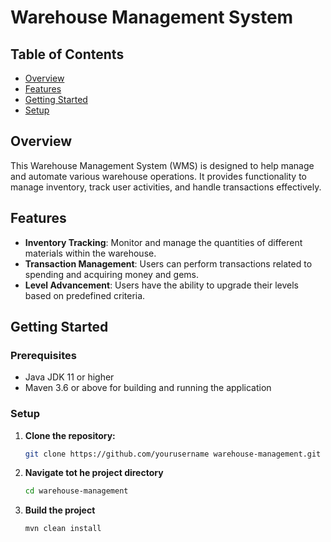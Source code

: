 # Warehouse Management System

## Table of Contents

- [Overview](#overview)
- [Features](#features)
- [Getting Started](#getting-started)
- [Setup](#setup)

## Overview
This Warehouse Management System (WMS) is designed to help manage and automate various warehouse operations. It provides functionality to manage inventory, track user activities, and handle transactions effectively.

## Features
- **Inventory Tracking**: Monitor and manage the quantities of different materials within the warehouse.
- **Transaction Management**: Users can perform transactions related to spending and acquiring money and gems.
- **Level Advancement**: Users have the ability to upgrade their levels based on predefined criteria.

## Getting Started

### Prerequisites
- Java JDK 11 or higher
- Maven 3.6 or above for building and running the application

### Setup
1. **Clone the repository:**
    ```bash
    git clone https://github.com/yourusername warehouse-management.git
    ```
2. **Navigate tot he project directory**
    ```bash
    cd warehouse-management
    ```
3. **Build the project**
    ```
    mvn clean install
    ```


